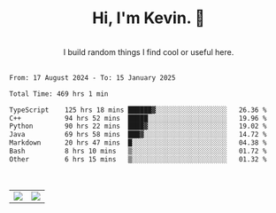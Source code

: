 <!--
**kevin-pek/kevin-pek** is a ✨ _special_ ✨ repository because its `README.md` (this file) appears on your GitHub profile.

Here are some ideas to get you started:

- 🔭 I’m currently working on ...
- 🌱 I’m currently learning ...
- 👯 I’m looking to collaborate on ...
- 🤔 I’m looking for help with ...
- 💬 Ask me about ...
- 📫 How to reach me: ...
- 😄 Pronouns: ...
- ⚡ Fun fact: ...
-->
<div align="center">
  <h1>Hi, I'm Kevin. 👋</h1>
  <br />
  I build random things I find cool or useful here.
</div>
<br />
<!--START_SECTION:waka-->

```txt
From: 17 August 2024 - To: 15 January 2025

Total Time: 469 hrs 1 min

TypeScript    125 hrs 18 mins ██████▓░░░░░░░░░░░░░░░░░░   26.36 %
C++           94 hrs 52 mins  █████░░░░░░░░░░░░░░░░░░░░   19.96 %
Python        90 hrs 22 mins  ████▓░░░░░░░░░░░░░░░░░░░░   19.02 %
Java          69 hrs 58 mins  ███▓░░░░░░░░░░░░░░░░░░░░░   14.72 %
Markdown      20 hrs 47 mins  █░░░░░░░░░░░░░░░░░░░░░░░░   04.38 %
Bash          8 hrs 10 mins   ▒░░░░░░░░░░░░░░░░░░░░░░░░   01.72 %
Other         6 hrs 15 mins   ▒░░░░░░░░░░░░░░░░░░░░░░░░   01.32 %
```

<!--END_SECTION:waka-->
<br />
<table width="100%">
  <tr>
    <td align="left" width="50%">
      <img src="https://github-readme-stats-kevin-pek.vercel.app/api?username=kevin-pek&include_all_commits=true&count_private=true&theme=rose_pine" />
    </td>
    <td align="right" width="50%">
      <img src="https://github-readme-stats-kevin-pek.vercel.app/api/top-langs?username=kevin-pek&langs_count=10&hide_progress=true&theme=rose_pine" />
    </td>
  </tr>
</table>

